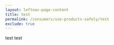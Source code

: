 ```yaml
---
layout: leftnav-page-content
title: test
permalink: /consumers/use-products-safely/test
exclude: true
---
```


test test
